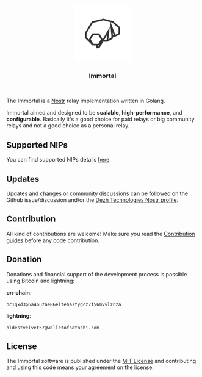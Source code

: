 <p align="center"> 
    <img alt="immortal" src="./images/immo.svg" width="150" height="150" />
</p>

<h3 align="center">
Immortal
</h3>

<br/>


The Immortal is a [Nostr](https://nostr.com) relay implementation written in Golang.

Immortal aimed and designed to be **scalable**, **high-performance**, and **configurable**. Basically it's a good choice for paid relays or big community relays and not a good choice as a personal relay.

## Supported NIPs

You can find supported NIPs details [here](./documents/NIPs.md).

## Updates

Updates and changes or community discussions can be followed on the Github issue/discussion and/or the [Dezh Technologies Nostr profile](https://njump.me/dezh.tech).

## Contribution

All kind of contributions are welcome!
Make sure you read the [Contribution guides](./CONTRIBUTING.md) before any code contribution.

## Donation

Donations and financial support of the development process is possible using Bitcoin and lightning:

**on-chain**:

```
bc1qxd3p6a46uzae86elteha7tygcz7f56mvvlznza
```

**lightning**: 

```
oldestvelvet57@walletofsatoshi.com
```

## License

The Immortal software is published under the [MIT License](./LICENSE) and contributing and using this code means your agreement on the license.
